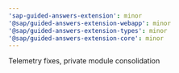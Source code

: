 ```yaml
---
'sap-guided-answers-extension': minor
'@sap/guided-answers-extension-webapp': minor
'@sap/guided-answers-extension-types': minor
'@sap/guided-answers-extension-core': minor
---
```


Telemetry fixes, private module consolidation
